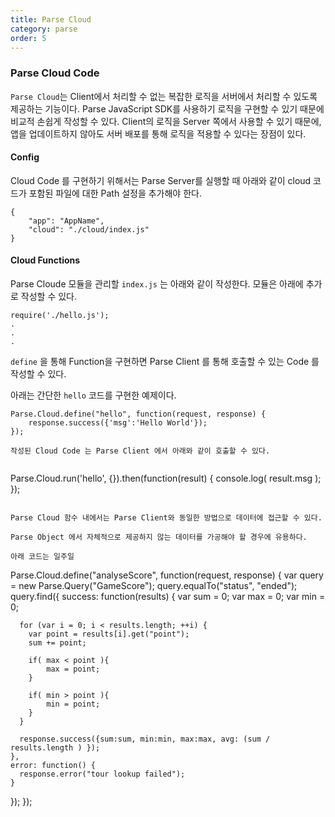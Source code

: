 ```yaml
---
title: Parse Cloud
category: parse
order: 5
---
```


### Parse Cloud Code

`Parse Cloud`는 Client에서 처리할 수 없는 복잡한 로직을 서버에서 처리할 수 있도록 제공하는 기능이다.
Parse JavaScript SDK를 사용하기 로직을 구현할 수 있기 때문에 비교적 손쉽게 작성할 수 있다. Client의 로직을 Server 쪽에서 사용할 수 있기 때문에, 앱을 업데이트하지 않아도 서버 배포를 통해 로직을 적용할 수 있다는 장점이 있다.


#### Config

Cloud Code 를 구현하기 위해서는 Parse Server를 실행할 때 아래와 같이 cloud 코드가 포함된 파일에 대한 Path 설정을 추가해야 한다.

```
{	
	"app": "AppName",
	"cloud": "./cloud/index.js"
}
```

#### Cloud Functions

Parse Cloude 모듈을 관리할 `index.js` 는 아래와 같이 작성한다. 모듈은 아래에 추가로 작성할 수 있다.

```
require('./hello.js');
.
.
.

```

`define` 을 통해 Function을 구현하면 Parse Client 를 통해 호출할 수 있는 Code 를 작성할 수 있다.

아래는 간단한 `hello` 코드를 구현한 예제이다.

```
Parse.Cloud.define("hello", function(request, response) {
	response.success({'msg':'Hello World'});
});

작성된 Cloud Code 는 Parse Client 에서 아래와 같이 호출할 수 있다.


```
Parse.Cloud.run('hello', {}).then(function(result) {
	console.log( result.msg );
});

```

Parse Cloud 함수 내에서는 Parse Client와 동일한 방법으로 데이터에 접근할 수 있다.

Parse Object 에서 자체적으로 제공하지 않는 데이터를 가공해야 할 경우에 유용하다.

아래 코드는 일주일 

```
Parse.Cloud.define("analyseScore", function(request, response) {
  var query = new Parse.Query("GameScore");
  query.equalTo("status", "ended");
  query.find({
    success: function(results) {
      var sum = 0;
      var max = 0;
      var min = 0;

      for (var i = 0; i < results.length; ++i) {
      	var point = results[i].get("point");
        sum += point;

        if( max < point ){
        	max = point;
        }

        if( min > point ){
        	min = point;
        }
      }

      response.success({sum:sum, min:min, max:max, avg: (sum / results.length ) });
    },
    error: function() {
      response.error("tour lookup failed");
    }
  });
});
```